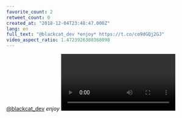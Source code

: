 ```yaml
---
favorite_count: 2
retweet_count: 0
created_at: "2018-12-04T23:48:47.000Z"
lang: en
full_text: "@blackcat_dev *enjoy* https://t.co/co9dGQj2GJ"
video_aspect_ratio: 1.4723926380368098
---
```


[@blackcat_dev](https://twitter.com/blackcat_dev) _enjoy_
![Embedded Video](https://twitter-media-coderbyheart.s3.eu-north-1.amazonaws.com/1070102649079504896-DtnErm3WkAAZKiT.mp4)
